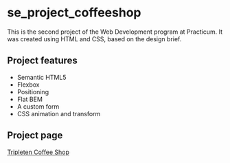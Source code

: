 # se_project_coffeeshop

This is the second project of the Web Development program at Practicum. It was created using HTML and CSS, based on the design brief.

## Project features

- Semantic HTML5
- Flexbox
- Positioning
- Flat BEM
- A custom form
- CSS animation and transform

## Project page

[Tripleten Coffee Shop](https://freixanet.github.io/se_project_coffeeshop/)
